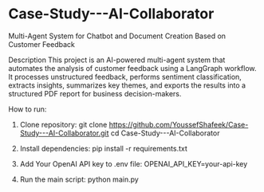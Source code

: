 # Case-Study---AI-Collaborator
Multi-Agent System for Chatbot and Document Creation Based on Customer Feedback

Description This project is an AI-powered multi-agent system that automates the analysis of customer feedback using a LangGraph workflow. It processes unstructured feedback, performs sentiment classification, extracts insights, summarizes key themes, and exports the results into a structured PDF report for business decision-makers.

How to run:
1) Clone repository:
   git clone https://github.com/YoussefShafeek/Case-Study---AI-Collaborator.git
   cd Case-Study---AI-Collaborator
  
2) Install dependencies:
   pip install -r requirements.txt
  
3) Add Your OpenAI API key to .env file:
   OPENAI_API_KEY=your-api-key

4) Run the main script:
   python main.py

